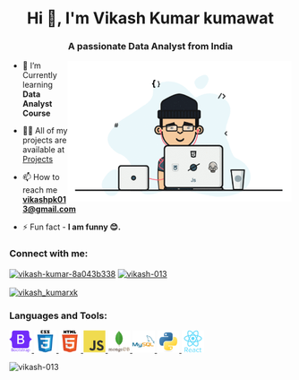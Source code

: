 
<h1 align="center">Hi 👋, I'm Vikash Kumar kumawat</h1>
<h3 align="center">A passionate Data Analyst from India</h3>
<img align="right" alt="coding" width = 400px src = "https://raw.githubusercontent.com/AlaeddineMessadi/AlaeddineMessadi/main/web-developer-chilling.gif">



- 🌱 I’m Currently learning  **Data Analyst Course**

- 👨‍💻 All of my projects are available at [Projects](https://drive.google.com/file/d/13QKZmbNvVZUAMxTfkZFmO3D7_amGXiPD/view?usp=drive_link)

- 📫 How to reach me **vikashpk013@gmail.com**

- ⚡ Fun fact - **I am funny 😊.**

<h3 align="left">Connect with me:</h3>
<p align="left">
<a href="https://linkedin.com/in/vikash-kumar-8a043b338" target="blank"><img align="center" src="https://raw.githubusercontent.com/rahuldkjain/github-profile-readme-generator/master/src/images/icons/Social/linked-in-alt.svg" alt="vikash-kumar-8a043b338" height="30" width="40" /></a>
<a href="https://github.com/vikash-013" target="blank"><img align="center" src="https://raw.githubusercontent.com/rahuldkjain/github-profile-readme-generator/master/src/images/icons/Social/github.svg" alt="vikash-013" height="30" width="40" /></a>

  <a href="https://instagram.com/vikash_kumarxk" target="blank"><img align="center" src="https://raw.githubusercontent.com/rahuldkjain/github-profile-readme-generator/master/src/images/icons/Social/instagram.svg" alt="vikash_kumarxk" height="30" width="40" /></a>
</p>

<h3 align="left">Languages and Tools:</h3>
<p align="left"> <a href="https://getbootstrap.com" target="_blank" rel="noreferrer"> <img src="https://raw.githubusercontent.com/devicons/devicon/master/icons/bootstrap/bootstrap-plain-wordmark.svg" alt="bootstrap" width="40" height="40"/> </a> <a href="https://www.w3schools.com/css/" target="_blank" rel="noreferrer"> <img src="https://raw.githubusercontent.com/devicons/devicon/master/icons/css3/css3-original-wordmark.svg" alt="css3" width="40" height="40"/> </a> <a href="https://www.w3.org/html/" target="_blank" rel="noreferrer"> <img src="https://raw.githubusercontent.com/devicons/devicon/master/icons/html5/html5-original-wordmark.svg" alt="html5" width="40" height="40"/> </a> <a href="https://developer.mozilla.org/en-US/docs/Web/JavaScript" target="_blank" rel="noreferrer"> <img src="https://raw.githubusercontent.com/devicons/devicon/master/icons/javascript/javascript-original.svg" alt="javascript" width="40" height="40"/> </a> <a href="https://www.mongodb.com/" target="_blank" rel="noreferrer"> <img src="https://raw.githubusercontent.com/devicons/devicon/master/icons/mongodb/mongodb-original-wordmark.svg" alt="mongodb" width="40" height="40"/> </a> <a href="https://www.mysql.com/" target="_blank" rel="noreferrer"> <img src="https://raw.githubusercontent.com/devicons/devicon/master/icons/mysql/mysql-original-wordmark.svg" alt="mysql" width="40" height="40"/> </a> <a href="https://www.python.org" target="_blank" rel="noreferrer"> <img src="https://raw.githubusercontent.com/devicons/devicon/master/icons/python/python-original.svg" alt="python" width="40" height="40"/> </a> <a href="https://reactjs.org/" target="_blank" rel="noreferrer"> <img src="https://raw.githubusercontent.com/devicons/devicon/master/icons/react/react-original-wordmark.svg" alt="react" width="40" height="40"/> </a> </p>
<p><img align="left" src="https://github-readme-stats.vercel.app/api/top-langs?username=vikash-013&show_icons=true&locale=en&layout=compact" alt="vikash-013" /></p>


